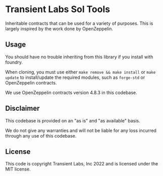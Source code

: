 # Transient Labs Sol Tools
Inheritable contracts that can be used for a variety of purposes. This is largely inspired by the work done by OpenZeppelin.

## Usage
You should have no trouble inheriting from this library if you install with foundry.

When cloning, you must use either `make remove && make install` or `make update` to install/update the required modules, such as `forge-std` or OpenZeppelin contracts.

We use OpenZeppelin contracts version 4.8.3 in this codebase.

## Disclaimer
This codebase is provided on an "as is" and "as available" basis.

We do not give any warranties and will not be liable for any loss incurred through any use of this codebase.

## License
This code is copyright Transient Labs, Inc 2022 and is licensed under the MIT license.